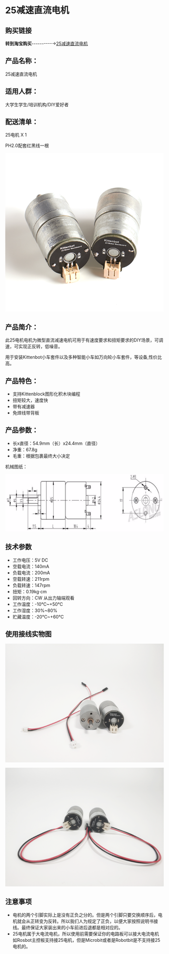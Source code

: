 # 25减速直流电机   

## 购买链接

__转到淘宝购买__----------→[25减速直流电机](https://item.taobao.com/item.htm?spm=a1z10.3-c-s.w4002-17001215033.57.7a81762efFySkh&id=558632834609)

## 产品名称：   

25减速直流电机   


## 适用人群：   

大学生学生/培训机构/DIY爱好者   


## 配送清单：   

25电机 X 1   

PH2.0配套红黑线一根   

![](./chicun/25电机.png)   

## 产品简介：   
此25电机电机为微型直流减速电机可用于有速度要求和扭矩要求的DIY场景，可调速，可实现正反转，低噪音。   

用于安装Kittenbot小车套件以及多种智能小车如万向轮小车套件，等设备,性价比高。   

## 产品特色：   

- 支持Kittenblock图形化积木块编程   
- 扭矩较大，速度快    
- 带有减速器    
- 免焊线带背板   

## 产品参数：
- 长x直径：54.9mm（长）x24.4mm（直径）   
- 净重：67.8g   
- 毛重：根据包裹最终大小决定   

机械图纸：   

![](./chicun/1.png)   


## 技术参数   

- 工作电压：5V DC   
- 空载电流：140mA   
- 负载电流：200mA   
- 空载转速：211rpm   
- 负载转速：147rpm   
- 扭矩：0.19kg·cm   
- 回转方向：CW 从出力轴端观看   
- 工作温度：-10℃~+50℃   
- 工作湿度：30%~80%   
- 贮藏温度：-20℃~+60℃   
   
## 使用接线实物图   

![](./chicun/25电机使用1.png)   

![](./chicun/25电机使用2.png)   


## 注意事项   
- 电机的两个引脚实际上是没有正负之分的。但是两个引脚只要交换顺序后，电机就会从正转变为反转。所以我们人为规定了正负，以便大家按照说明书接线。最终保证大家装出来的小车前进后退都是相对应的。   
- 25电机属于大电流电机，所以使用前需要保证你的电路板可以接大电流电机   
如Rosbot主控板支持接25电机，但是Microbit或者是Robotbit是不支持接25电机的。   

